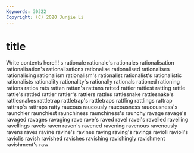 ```yaml
---
Keywords: 30322
Copyright: (C) 2020 Junjie Li
---
```


# title

Write contents here!!!
s 
rationale 
rationale's 
rationales 
rationalisation 
rationalisation's 
rationalisations 
rationalise 
rationalised 
rationalises
rationalising 
rationalism 
rationalism's 
rationalist 
rationalist's 
rationalistic 
rationalists 
rationality 
rationality's 
rationally
rationals 
rationed 
rationing 
rations 
ratios 
rats 
rattan 
rattan's 
rattans 
ratted
rattier 
rattiest 
ratting 
rattle 
rattle's 
rattled 
rattler 
rattler's 
rattlers 
rattles
rattlesnake 
rattlesnake's 
rattlesnakes 
rattletrap 
rattletrap's 
rattletraps 
rattling 
rattlings 
rattrap 
rattrap's
rattraps 
ratty 
raucous 
raucously 
raucousness 
raucousness's 
raunchier 
raunchiest 
raunchiness 
raunchiness's
raunchy 
ravage 
ravage's 
ravaged 
ravages 
ravaging 
rave 
rave's 
raved 
ravel
ravel's 
ravelled 
ravelling 
ravellings 
ravels 
raven 
raven's 
ravened 
ravening 
ravenous
ravenously 
ravens 
raves 
ravine 
ravine's 
ravines 
raving 
raving's 
ravings 
ravioli
ravioli's 
raviolis 
ravish 
ravished 
ravishes 
ravishing 
ravishingly 
ravishment 
ravishment's 
raw
